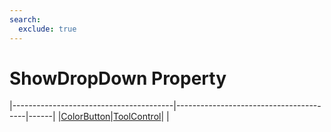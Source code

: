 ```yaml
---
search:
  exclude: true
---
```


<h1 class="heading"><span class="name">ShowDropDown Property</span></h1>

|----------------------------------------|----------------------------------------|------|
|[ColorButton](../objects/colorbutton.md)|[ToolControl](../objects/toolcontrol.md)|&nbsp;|
